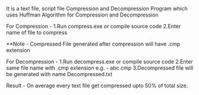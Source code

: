 It is a text file, script file Compression and Decompression Program which uses Huffman Algorithm for Compression and Decompression

For Compression -
1.Run compress.exe or compile source code
2.Enter name of file to compress

**Note - Compressed File generated after compression will have .cmp extension

For Decompression -
1.Run decompress.exe or compile source code
2.Enter same file name with .cmp extension e.g. - abc.cmp
3.Decompressed file will be generated with name Decompressed.txt

Result -
On average every text file get compressed upto 50% of total size.
